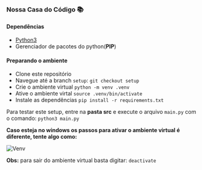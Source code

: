 ### Nossa Casa do Código :books:

#### Dependências

- [Python3](https://www.python.org/downloads/)
- Gerenciador de pacotes do python(**PIP**)

#### Preparando o ambiente

- Clone este repositório
- Navegue até a branch `setup`: `git checkout setup`
- Crie o ambiente virtual
  `python -m venv .venv`
- Ative o ambiente virtal
  `source .venv/bin/activate`
- Instale as dependências
  `pip install -r requirements.txt`

Para testar este setup, entre na **pasta src** e execute o arquivo `main.py` com o comando:
`python3 main.py`

**Caso esteja no windows os passos para ativar o ambiente virtual é diferente, tente algo como:**

![Venv](https://user-images.githubusercontent.com/41811634/75418237-c2753a00-5911-11ea-982c-0ce8435c44bc.png)

**Obs:** para sair do ambiente virtual basta digitar:
`deactivate`
